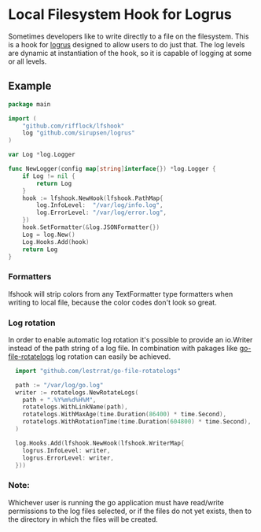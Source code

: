 # Local Filesystem Hook for Logrus

Sometimes developers like to write directly to a file on the filesystem. This is a hook for [logrus](https://github.com/Sirupsen/logrus) designed to allow users to do just that.  The log levels are dynamic at instantiation of the hook, so it is capable of logging at some or all levels.

## Example
```go
package main

import (
    "github.com/rifflock/lfshook"
    log "github.com/sirupsen/logrus"
)

var Log *log.Logger

func NewLogger(config map[string]interface{}) *log.Logger {
    if Log != nil {
        return Log 
    }   
    hook := lfshook.NewHook(lfshook.PathMap{
        log.InfoLevel:  "/var/log/info.log",
        log.ErrorLevel: "/var/log/error.log",
    })  
    hook.SetFormatter(&log.JSONFormatter{})
    Log = log.New()
    Log.Hooks.Add(hook)
    return Log 
}
```

### Formatters
lfshook will strip colors from any TextFormatter type formatters when writing to local file, because the color codes don't look so great.

### Log rotation
In order to enable automatic log rotation it's possible to provide an io.Writer instead of the path string of a log file.
In combination with pakages like [go-file-rotatelogs](https://github.com/lestrrat/go-file-rotatelogs) log rotation can easily be achieved.

```go
  import "github.com/lestrrat/go-file-rotatelogs"

  path := "/var/log/go.log"
  writer := rotatelogs.NewRotateLogs(
    path + ".%Y%m%d%H%M",
    rotatelogs.WithLinkName(path),
    rotatelogs.WithMaxAge(time.Duration(86400) * time.Second),
    rotatelogs.WithRotationTime(time.Duration(604800) * time.Second),
  )

  log.Hooks.Add(lfshook.NewHook(lfshook.WriterMap{
    logrus.InfoLevel: writer,
    logrus.ErrorLevel: writer,
  }))
```

### Note:
Whichever user is running the go application must have read/write permissions to the log files selected, or if the files do not yet exists, then to the directory in which the files will be created.
